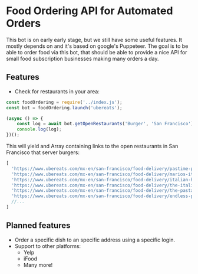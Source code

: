 # Food Ordering API for Automated Orders

This bot is on early early stage, but we still have some useful features. It mostly depends on and it's based on google's Puppeteer. The goal is to be able to order food via this bot, that should be able to provide a nice API for small food subscription businesses making many orders a day.

## Features

- Check for restaurants in your area:

```javascript
const foodOrdering = require('../index.js');
const bot = foodOrdering.launch('ubereats');

(async () => {
    const log = await bot.getOpenRestaurants('Burger', 'San Francisco');
    console.log(log);
})();
```

This will yield and Array containing links to the open restaurants in San Francisco
that server burgers:

```javascript
[
  'https://www.ubereats.com/mx-en/san-francisco/food-delivery/pastime-pastas/tJ_Il4p_QBKXZsyNuGNCoQ',
  'https://www.ubereats.com/mx-en/san-francisco/food-delivery/marios-italian-ristorante/l2HPox1aRhOXOcKI1weR7g',
  'https://www.ubereats.com/mx-en/san-francisco/food-delivery/italian-homemade-company-marina/KBcg9DAaT_uyDYDzN98C3w',
  'https://www.ubereats.com/mx-en/san-francisco/food-delivery/the-italian-homemade-company-hayes-valley/xlI1U2FaRX-XNZROZkP4sg',
  'https://www.ubereats.com/mx-en/san-francisco/food-delivery/the-pasta/Bb72lnM5Rh-LphjWF70fPQ',
  'https://www.ubereats.com/mx-en/san-francisco/food-delivery/endless-pastabilities/gx3QdycyR-C-fi4ksPcHlw',
  //...
]
```

## Planned features

* Order a specific dish to an specific address using a specific login.
* Support to other platforms:
    * Yelp
    * iFood
    * Many more!